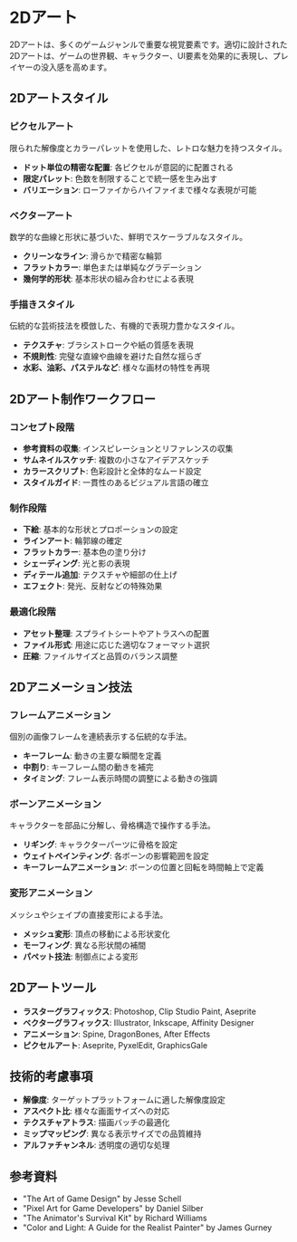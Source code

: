 # 2Dアート

2Dアートは、多くのゲームジャンルで重要な視覚要素です。適切に設計された2Dアートは、ゲームの世界観、キャラクター、UI要素を効果的に表現し、プレイヤーの没入感を高めます。

## 2Dアートスタイル

### ピクセルアート

限られた解像度とカラーパレットを使用した、レトロな魅力を持つスタイル。

- **ドット単位の精密な配置**: 各ピクセルが意図的に配置される
- **限定パレット**: 色数を制限することで統一感を生み出す
- **バリエーション**: ローファイからハイファイまで様々な表現が可能

### ベクターアート

数学的な曲線と形状に基づいた、鮮明でスケーラブルなスタイル。

- **クリーンなライン**: 滑らかで精密な輪郭
- **フラットカラー**: 単色または単純なグラデーション
- **幾何学的形状**: 基本形状の組み合わせによる表現

### 手描きスタイル

伝統的な芸術技法を模倣した、有機的で表現力豊かなスタイル。

- **テクスチャ**: ブラシストロークや紙の質感を表現
- **不規則性**: 完璧な直線や曲線を避けた自然な揺らぎ
- **水彩、油彩、パステルなど**: 様々な画材の特性を再現

## 2Dアート制作ワークフロー

### コンセプト段階

- **参考資料の収集**: インスピレーションとリファレンスの収集
- **サムネイルスケッチ**: 複数の小さなアイデアスケッチ
- **カラースクリプト**: 色彩設計と全体的なムード設定
- **スタイルガイド**: 一貫性のあるビジュアル言語の確立

### 制作段階

- **下絵**: 基本的な形状とプロポーションの設定
- **ラインアート**: 輪郭線の確定
- **フラットカラー**: 基本色の塗り分け
- **シェーディング**: 光と影の表現
- **ディテール追加**: テクスチャや細部の仕上げ
- **エフェクト**: 発光、反射などの特殊効果

### 最適化段階

- **アセット整理**: スプライトシートやアトラスへの配置
- **ファイル形式**: 用途に応じた適切なフォーマット選択
- **圧縮**: ファイルサイズと品質のバランス調整

## 2Dアニメーション技法

### フレームアニメーション

個別の画像フレームを連続表示する伝統的な手法。

- **キーフレーム**: 動きの主要な瞬間を定義
- **中割り**: キーフレーム間の動きを補完
- **タイミング**: フレーム表示時間の調整による動きの強調

### ボーンアニメーション

キャラクターを部品に分解し、骨格構造で操作する手法。

- **リギング**: キャラクターパーツに骨格を設定
- **ウェイトペインティング**: 各ボーンの影響範囲を設定
- **キーフレームアニメーション**: ボーンの位置と回転を時間軸上で定義

### 変形アニメーション

メッシュやシェイプの直接変形による手法。

- **メッシュ変形**: 頂点の移動による形状変化
- **モーフィング**: 異なる形状間の補間
- **パペット技法**: 制御点による変形

## 2Dアートツール

- **ラスターグラフィックス**: Photoshop, Clip Studio Paint, Aseprite
- **ベクターグラフィックス**: Illustrator, Inkscape, Affinity Designer
- **アニメーション**: Spine, DragonBones, After Effects
- **ピクセルアート**: Aseprite, PyxelEdit, GraphicsGale

## 技術的考慮事項

- **解像度**: ターゲットプラットフォームに適した解像度設定
- **アスペクト比**: 様々な画面サイズへの対応
- **テクスチャアトラス**: 描画バッチの最適化
- **ミップマッピング**: 異なる表示サイズでの品質維持
- **アルファチャンネル**: 透明度の適切な処理

## 参考資料

- "The Art of Game Design" by Jesse Schell
- "Pixel Art for Game Developers" by Daniel Silber
- "The Animator's Survival Kit" by Richard Williams
- "Color and Light: A Guide for the Realist Painter" by James Gurney